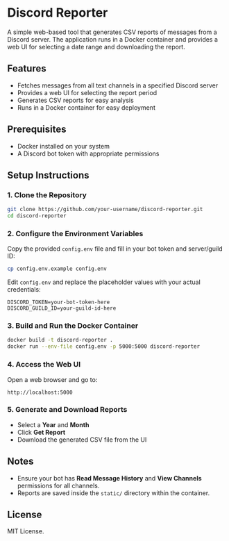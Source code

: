 # Discord Reporter

A simple web-based tool that generates CSV reports of messages from a Discord server. The application runs in a Docker container and provides a web UI for selecting a date range and downloading the report.

## Features
- Fetches messages from all text channels in a specified Discord server
- Provides a web UI for selecting the report period
- Generates CSV reports for easy analysis
- Runs in a Docker container for easy deployment

## Prerequisites
- Docker installed on your system
- A Discord bot token with appropriate permissions

## Setup Instructions
### 1. Clone the Repository
```sh
git clone https://github.com/your-username/discord-reporter.git
cd discord-reporter
```

### 2. Configure the Environment Variables
Copy the provided `config.env` file and fill in your bot token and server/guild ID:
```sh
cp config.env.example config.env
```
Edit `config.env` and replace the placeholder values with your actual credentials:
```
DISCORD_TOKEN=your-bot-token-here
DISCORD_GUILD_ID=your-guild-id-here
```

### 3. Build and Run the Docker Container
```sh
docker build -t discord-reporter .
docker run --env-file config.env -p 5000:5000 discord-reporter
```

### 4. Access the Web UI
Open a web browser and go to:
```
http://localhost:5000
```

### 5. Generate and Download Reports
- Select a **Year** and **Month**
- Click **Get Report**
- Download the generated CSV file from the UI

## Notes
- Ensure your bot has **Read Message History** and **View Channels** permissions for all channels.
- Reports are saved inside the `static/` directory within the container.

## License
MIT License.
